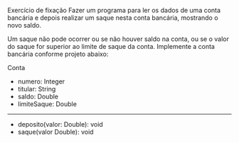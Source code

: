 Exercício de fixação
Fazer um programa para ler os dados de uma conta bancária e 
depois realizar um saque nesta conta bancária, mostrando o novo saldo. 

Um saque não pode ocorrer ou se não houver saldo na conta, ou se o 
valor do saque for superior ao limite de saque da conta. Implemente 
a conta bancária conforme projeto abaixo:

Conta
 * numero: Integer
 * titular: String
 * saldo: Double
 * limiteSaque: Double
 ---------------------
 * deposito(valor: Double): void
 * saque(valor Double): void
